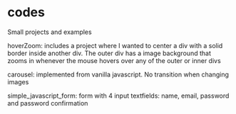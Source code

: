 # codes
Small projects and examples

hoverZoom: includes a project where I wanted to center a div with a solid border inside another div. 
The outer div has a image background that zooms in whenever the mouse hovers over any of the outer or inner divs

carousel: implemented from vanilla javascript. No transition when changing images

simple_javascript_form: form with 4 input textfields: name, email, password and password confirmation

